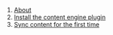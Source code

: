 1. [About](/content-engine)
1. [Install the content engine plugin](/content-engine#install-the-content-engine-plugin)
1. [Sync content for the first time](/content-engine#sync-content-for-the-first-time)